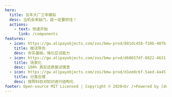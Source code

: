 ```yaml
---
hero:
  title: 五年大厂三年模拟
  desc: 当机会来敲门，就一定要抓住！
  actions:
    - text: 快速开始
      link: /components
features:
  - icon: https://gw.alipayobjects.com/zos/bmw-prod/881dc458-f20b-407b-947a-95104b5ec82b/k79dm8ih_w144_h144.png
    title: 面试导向
    desc: 夯实基础，强化应试能力
  - icon: https://gw.alipayobjects.com/zos/bmw-prod/d60657df-0822-4631-9d7c-e7a869c2f21c/k79dmz3q_w126_h126.png
    title: 场景化
    desc: 100% 真实还原面试情景
  - icon: https://gw.alipayobjects.com/zos/bmw-prod/d1ee0c6f-5aed-4a45-a507-339a4bfe076c/k7bjsocq_w144_h144.png
    title: 分类合理
    desc: 按照科目对知识进行结构化
footer: Open-source MIT Licensed | Copyright © 2020<br />Powered by [dumi](https://d.umijs.org)
---
```


<!-- ## Hello 5-3! -->
